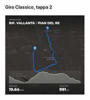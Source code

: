 #### Giro Classico, tappa 2

<img src="slides/hiking/images/instagpx.com-tappa2-orig.jpg" width="50%" />
